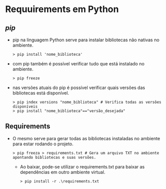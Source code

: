 # Requuirements em Python

## *pip*
- pip na linguagem Python serve para instalar bibliotecas não nativas no ambiente.
    ```
    > pip install 'nome_biblioteca'
    ```
- com pip também é possível verificar tudo que está instalado no ambiente.
    ```
    > pip freeze 
    ```
- nas versões atuais do pip é possível verificar quais versões das bibliotecas está disponível.
    ```
    > pip index versions "nome_biblioteca" # Verifica todas as versôes disponíveis
    > pip install "nome_biblioteca"=="versão_desejada"
    ```

## Requirements
- O mesmo serve para gerar todas as bibliotecas instaladas no ambiente para estar rodando o projeto.
    ```
    > pip freeza > requirements.txt # Gera um arquivo TXT no ambiente apontando bibliotecas e suas versões. 
    ```
    - Ao baixar, pode-se utilizar o requirements.txt para baixar as dependências em outro ambiente virtual.
        ```
        > pip install -r .\requirements.txt
        ```